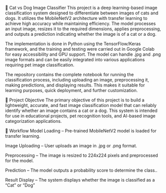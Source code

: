 🐾 Cat vs Dog Image Classifier
This project is a deep learning-based image classification system designed to differentiate between images of cats and dogs. It utilizes the MobileNetV2 architecture with transfer learning to achieve high accuracy while maintaining efficiency. The model processes an input image, resizes it to the required dimensions, applies preprocessing, and outputs a prediction indicating whether the image is of a cat or a dog.

The implementation is done in Python using the TensorFlow/Keras framework, and the training and testing were carried out in Google Colab for easy accessibility and GPU support. The model can handle .jpg and .png image formats and can be easily integrated into various applications requiring pet image classification.

The repository contains the complete notebook for running the classification process, including uploading an image, preprocessing it, making predictions, and displaying results. This makes it suitable for learning purposes, quick deployment, and further customization.

🎯 Project Objective
The primary objective of this project is to build a lightweight, accurate, and fast image classification model that can reliably identify whether an image contains a cat or a dog. This system is intended for use in educational projects, pet recognition tools, and AI-based image categorization applications.

🔄 Workflow
Model Loading – Pre-trained MobileNetV2 model is loaded for transfer learning.

Image Uploading – User uploads an image in .jpg or .png format.

Preprocessing – The image is resized to 224x224 pixels and preprocessed for the model.

Prediction – The model outputs a probability score to determine the class..

Result Display – The system displays whether the image is classified as a “Cat” or “Dog”

